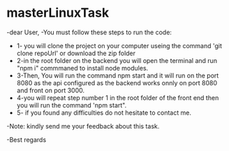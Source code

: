 # masterLinuxTask

  -dear User,
  -You must follow these steps to run the code:
  - 1- you will clone the project on your computer useing the command 'git clone repoUrl' or download the zip folder
  - 2-in the root folder on the backend you will open the terminal and run "npm i" commmaned to install node modules.
  - 3-Then, You will run the command npm start and it will run on the port 8080 as the api configured as the backend works onnly on port 8080 and front on port 3000.
 - 4-you will repeat step number 1 in the root folder of the front end then you will run the command 'npm start".
 - 5- if you found any difficulties do not hesitate to contact me.

-Note: kindly send me your feedback about this task.

-Best regards
